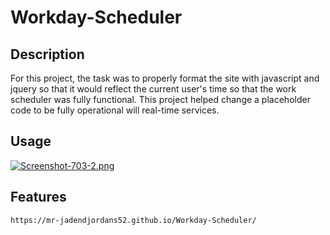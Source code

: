 # Workday-Scheduler

## Description

For this project, the task was to properly format the site with javascript and jquery so that it would reflect the current user's time so that the work scheduler was fully functional. This project helped change a placeholder code to be fully operational will real-time services. 

## Usage

[![Screenshot-703-2.png](https://i.postimg.cc/vHSf5cqK/Screenshot-703-2.png)](https://postimg.cc/MvVnSK80)

## Features

    https://mr-jadendjordans52.github.io/Workday-Scheduler/